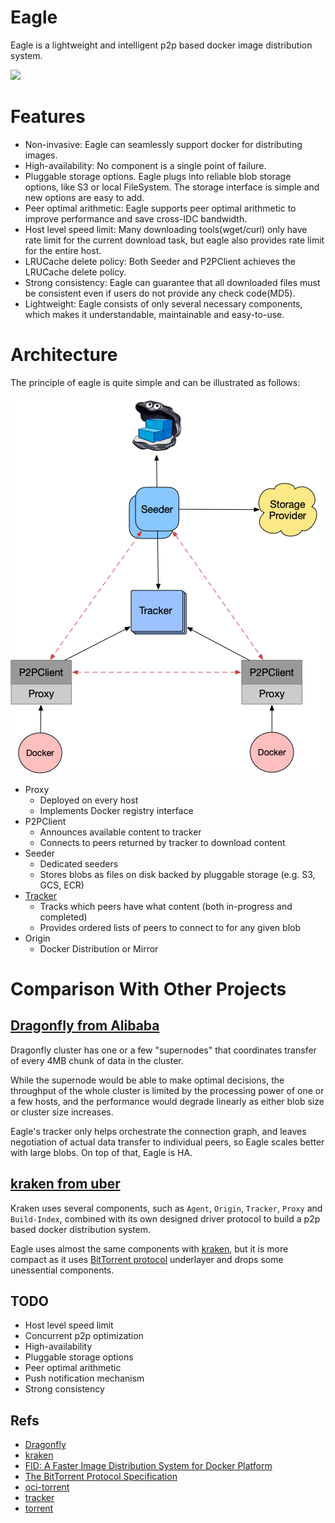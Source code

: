 Eagle
=====

Eagle is a lightweight and intelligent p2p based docker image distribution system.

<img src="https://github.com/duyanghao/eagle/blob/master/docs/images/logo.png" width=200px/>

# Features

* Non-invasive: Eagle can seamlessly support docker for distributing images. 
* High-availability: No component is a single point of failure.
* Pluggable storage options. Eagle plugs into reliable blob storage options, like S3 or local FileSystem. The storage interface is simple and new options are easy to add.
* Peer optimal arithmetic: Eagle supports peer optimal arithmetic to improve performance and save cross-IDC bandwidth.  
* Host level speed limit: Many downloading tools(wget/curl) only have rate limit for the current download task, but eagle also provides rate limit for the entire host.
* LRUCache delete policy: Both Seeder and P2PClient achieves the LRUCache delete policy.
* Strong consistency: Eagle can guarantee that all downloaded files must be consistent even if users do not provide any check code(MD5).
* Lightweight: Eagle consists of only several necessary components, which makes it understandable, maintainable and easy-to-use.

# Architecture

The principle of eagle is quite simple and can be illustrated as follows:

![](docs/images/eagle_arch.png)

- Proxy
  - Deployed on every host
  - Implements Docker registry interface
- P2PClient
  - Announces available content to tracker
  - Connects to peers returned by tracker to download content
- Seeder
  - Dedicated seeders
  - Stores blobs as files on disk backed by pluggable storage (e.g. S3, GCS, ECR)
- [Tracker](https://github.com/chihaya/chihaya)
  - Tracks which peers have what content (both in-progress and completed)
  - Provides ordered lists of peers to connect to for any given blob
- Origin
  - Docker Distribution or Mirror

# Comparison With Other Projects

## [Dragonfly from Alibaba](https://github.com/dragonflyoss/Dragonfly)

Dragonfly cluster has one or a few "supernodes" that coordinates transfer of every 4MB chunk of data in the cluster.

While the supernode would be able to make optimal decisions, the throughput of the whole cluster is limited by the processing power of one or a few hosts, and the performance would degrade linearly as either blob size or cluster size increases.

Eagle's tracker only helps orchestrate the connection graph, and leaves negotiation of actual data transfer to individual peers, so Eagle scales better with large blobs. On top of that, Eagle is HA. 

## [kraken from uber](https://github.com/uber/kraken)

Kraken uses several components, such as `Agent`, `Origin`, `Tracker`, `Proxy` and `Build-Index`, combined with its own designed driver protocol to build a p2p based docker distribution system.      
 
Eagle uses almost the same components with [kraken](https://github.com/uber/kraken), but it is more compact as it uses [BitTorrent protocol](http://bittorrent.org/beps/bep_0003.html) underlayer and drops some unessential components.   

## TODO

* Host level speed limit
* Concurrent p2p optimization
* High-availability
* Pluggable storage options
* Peer optimal arithmetic
* Push notification mechanism
* Strong consistency

## Refs

* [Dragonfly](https://github.com/dragonflyoss/Dragonfly)
* [kraken](https://github.com/uber/kraken)
* [FID: A Faster Image Distribution System for Docker Platform](https://ieeexplore.ieee.org/stamp/stamp.jsp?arnumber=8064123)
* [The BitTorrent Protocol Specification](http://bittorrent.org/beps/bep_0003.html)
* [oci-torrent](https://github.com/hustcat/oci-torrent)
* [tracker](https://github.com/chihaya/chihaya)
* [torrent](https://github.com/anacrolix/torrent)
